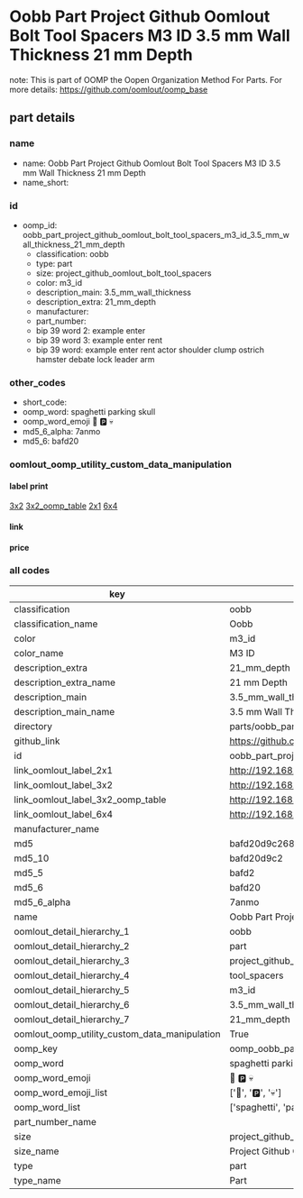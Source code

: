 # Oobb Part Project Github Oomlout Bolt Tool Spacers M3 ID 3.5 mm Wall Thickness 21 mm Depth  

note: This is part of OOMP the Oopen Organization Method For Parts. For more details: https://github.com/oomlout/oomp_base

##  part details
  







### name
* name: Oobb Part Project Github Oomlout Bolt Tool Spacers M3 ID 3.5 mm Wall Thickness 21 mm Depth
* name_short: 
### id
* oomp_id: oobb_part_project_github_oomlout_bolt_tool_spacers_m3_id_3.5_mm_wall_thickness_21_mm_depth
  * classification: oobb
  * type: part
  * size: project_github_oomlout_bolt_tool_spacers
  * color: m3_id
  * description_main: 3.5_mm_wall_thickness
  * description_extra: 21_mm_depth
  * manufacturer: 
  * part_number: 
  * bip 39 word 2: example enter
  * bip 39 word 3: example enter rent
  * bip 39 word: example enter rent actor shoulder clump ostrich hamster debate lock leader arm

### other_codes
* short_code: 
* oomp_word: spaghetti parking skull
* oomp_word_emoji :spaghetti: :parking: :skull:
* md5_6_alpha: 7anmo
* md5_6: bafd20






### oomlout_oomp_utility_custom_data_manipulation
#### label print
[3x2](http://192.168.1.245:1112/?label=oomp%207anmo)
[3x2_oomp_table](http://192.168.1.108:1112/?label=oomp%207anmo)
[2x1](http://192.168.1.242:1112/?label=oomp%207anmo)
[6x4](http://192.168.1.55:1112/?label=oomp%207anmo)    

#### link

                              

#### price







### all codes 
| key | value |  
| --- | --- |  
| classification | oobb |  
| classification_name | Oobb |  
| color | m3_id |  
| color_name | M3 ID |  
| description_extra | 21_mm_depth |  
| description_extra_name | 21 mm Depth |  
| description_main | 3.5_mm_wall_thickness |  
| description_main_name | 3.5 mm Wall Thickness |  
| directory | parts/oobb_part_project_github_oomlout_bolt_tool_spacers_m3_id_3.5_mm_wall_thickness_21_mm_depth |  
| github_link | https://github.com/oomlout/oomlout_oomp_part_src/tree/main/parts/oobb_part_project_github_oomlout_bolt_tool_spacers_m3_id_3.5_mm_wall_thickness_21_mm_depth |  
| id | oobb_part_project_github_oomlout_bolt_tool_spacers_m3_id_3.5_mm_wall_thickness_21_mm_depth |  
| link_oomlout_label_2x1 | http://192.168.1.242:1112/?label=oomp%207anmo |  
| link_oomlout_label_3x2 | http://192.168.1.245:1112/?label=oomp%207anmo |  
| link_oomlout_label_3x2_oomp_table | http://192.168.1.108:1112/?label=oomp%207anmo |  
| link_oomlout_label_6x4 | http://192.168.1.55:1112/?label=oomp%207anmo |  
| manufacturer_name |  |  
| md5 | bafd20d9c268b39cb163702b6c92da73 |  
| md5_10 | bafd20d9c2 |  
| md5_5 | bafd2 |  
| md5_6 | bafd20 |  
| md5_6_alpha | 7anmo |  
| name | Oobb Part Project Github Oomlout Bolt Tool Spacers M3 ID 3.5 mm Wall Thickness 21 mm Depth |  
| oomlout_detail_hierarchy_1 | oobb |  
| oomlout_detail_hierarchy_2 | part |  
| oomlout_detail_hierarchy_3 | project_github_bolt |  
| oomlout_detail_hierarchy_4 | tool_spacers |  
| oomlout_detail_hierarchy_5 | m3_id |  
| oomlout_detail_hierarchy_6 | 3.5_mm_wall_thickness |  
| oomlout_detail_hierarchy_7 | 21_mm_depth |  
| oomlout_oomp_utility_custom_data_manipulation | True |  
| oomp_key | oomp_oobb_part_project_github_oomlout_bolt_tool_spacers_m3_id_3.5_mm_wall_thickness_21_mm_depth |  
| oomp_word | spaghetti parking skull |  
| oomp_word_emoji | :spaghetti: :parking: :skull: |  
| oomp_word_emoji_list | [':spaghetti:', ':parking:', ':skull:'] |  
| oomp_word_list | ['spaghetti', 'parking', 'skull'] |  
| part_number_name |  |  
| size | project_github_oomlout_bolt_tool_spacers |  
| size_name | Project Github Oomlout Bolt Tool Spacers |  
| type | part |  
| type_name | Part |  
